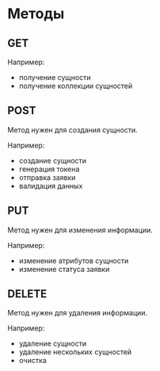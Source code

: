 # Методы

## GET



Например:

* получение сущности
* получение коллекции сущностей

## POST

Метод нужен для создания сущности.

Например:

* создание сущности
* генерация токена
* отправка заявки
* валидация данных

## PUT

Метод нужен для изменения информации.

Например:

* изменение атрибутов сущности
* изменение статуса заявки

## DELETE

Метод нужен для удаления информации.

Например:

* удаление сущности
* удаление нескольких сущностей
* очистка
